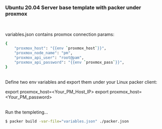 ### Ubuntu 20.04 Server base template with packer under proxmox

 <br>

variables.json contains proxmox connection params:
```bash
{
	"proxmox_host": "{{env `proxmox_host`}}",
	"proxmox_node_name": "pm",
	"proxmox_api_user": "root@pam",
	"proxmox_api_password": "{{env `proxmox_pass`}}",
}
```
<br>
Define two env variables and export
them under your Linux packer client:

export proxmox_host=<Your_PM_Host_IP>
export proxmox_host=<Your_PM_password>

<br>
Run the templeting...

```bash
$ packer build -var-file="variables.json" ./packer.json
```